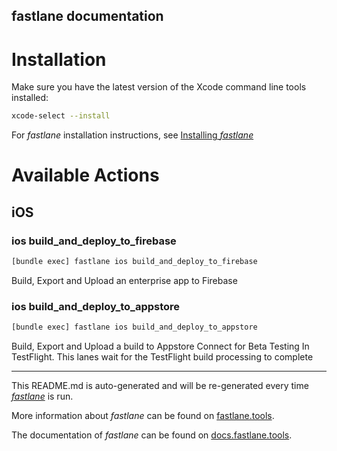 fastlane documentation
----

# Installation

Make sure you have the latest version of the Xcode command line tools installed:

```sh
xcode-select --install
```

For _fastlane_ installation instructions, see [Installing _fastlane_](https://docs.fastlane.tools/#installing-fastlane)

# Available Actions

## iOS

### ios build_and_deploy_to_firebase

```sh
[bundle exec] fastlane ios build_and_deploy_to_firebase
```

Build, Export and Upload an enterprise app to Firebase

### ios build_and_deploy_to_appstore

```sh
[bundle exec] fastlane ios build_and_deploy_to_appstore
```

Build, Export and Upload a build to Appstore Connect for Beta Testing In TestFlight. This lanes wait for the TestFlight build processing to complete

----

This README.md is auto-generated and will be re-generated every time [_fastlane_](https://fastlane.tools) is run.

More information about _fastlane_ can be found on [fastlane.tools](https://fastlane.tools).

The documentation of _fastlane_ can be found on [docs.fastlane.tools](https://docs.fastlane.tools).
